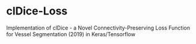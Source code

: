# clDice-Loss
Implementation of clDice - a Novel Connectivity-Preserving Loss Function for Vessel Segmentation (2019) in Keras/Tensorflow
